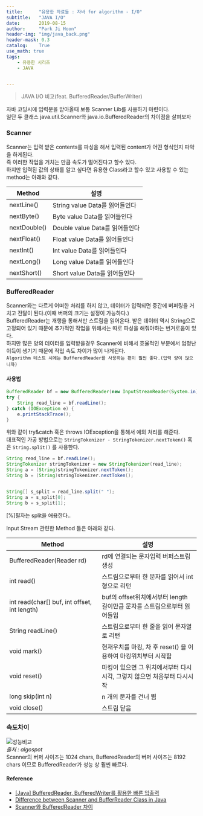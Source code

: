 ```yaml
---
title:      "유용한 자료들 : 자바 for algorithm - I/O"
subtitle:   "JAVA I/O"
date:       2019-08-15
author:     "Park Ji Hoon"
header-img: "img/java_back.png"
header-mask: 0.3
catalog:    True
use_math: true
tags:
    - 유용한 시리즈
    - JAVA


---
```

> JAVA I/O 비교(feat. BufferedReader/BufferWriter)

자바 코딩시에 입력문을 받아올때 보통 Scanner Lib를 사용하기 마련이다.  
일단 두 클래스 java.util.Scanner와 java.io.BufferedReader의 차이점을 살펴보자

### Scanner
Scanner는 입력 받은 contents를 파싱을 해서 입력된 content가 어떤 형식인지 파악을 하게된다.  
즉 이러한 작업을 거치는 만큼 속도가 떨어진다고 할수 있다.  
하지만 입력된 값의 상태를 알고 싶다면 유용한 Class라고 할수 있고 사용할 수 있는 method는 아래와 같다.

| Method | 설명 |
| ------ | ------------------- |
|nextLine() | String value Data를 읽어들인다|
|nextByte() | Byte value Data를 읽어들인다|
|nextDouble() | Double value Data를 읽어들인다|
|nextFloat() | Float value Data를 읽어들인다|
|nextInt() | Int value Data를 읽어들인다|
|nextLong() | Long value Data를 읽어들인다|
|nextShort() | Short value Data를 읽어들인다|

### BufferedReader
Scanner와는 다르게 어떠한 처리를 하지 않고, 데이터가 입력되면 중간에 버퍼링을 거치고 전달이 된다.(이때 버퍼의 크기는 설정이 가능하다.)  
BufferedReader는 개행을 통해서만 스트림을 읽어온다. 받은 데이터 역시 String으로 고정되어 있기 때문에 추가적인 작업을 위해서는 따로 파싱을 해줘야하는 번거로움이 있다.  
하지만 많은 양의 데이터를 입력받을경우 Scanner에 비해서 효율적인 부분에서 엄청난 이득이 생기기 때문에 작업 속도 차이가 많이 나게된다.  
`Algorithm 테스트 시에는 BufferedReader를 사용하는 편이 훨씬 좋다.(입력 량이 많으니까)`  
#### 사용법
```java
BufferedReader bf = new BufferedReader(new InputStreamReader(System.in));
try {
    String read_line = bf.readLine();
} catch (IOException e) {
    e.printStackTrace();
}
```
위와 같이 try&catch 혹은 throws IOException을 통해서 예외 처리를 해준다.  
대표적인 가공 방법으로는 `StringTokenizer - StringTokenizer.nextToken()` 혹은 `String.split()` 를 사용한다.
```java
String read_line = bf.readLine();
StringTokenizer stringTokenizer = new StringTokenizer(read_line);
String a = (String)stringTokenizer.nextToken();
String b = (String)stringTokenizer.nextToken();


String[] s_split = read_line.split(" ");
String a = s_split[0];
String b = s_split[1];
```
[%]필자는 split을 애용한다..

Input Stream 관련한 Method 들은 아래와 같다.

|Method|설명|
|------|------------------|
|BufferedReader(Reader rd)|rd에 연결되는 문자입력 버퍼스트림 생성|
|int read()|스트림으로부터 한 문자를 읽어서 int 형으로 리턴|
| int read(char[] buf, int offset, int length)|buf의 offset위치에서부터 length 길이만큼 문자를 스트림으로부터 읽어들임​|
|String readLine()|스트림으로부터 한 줄을 읽어 문자열로 리턴​​|
|void mark()|현재우치를 마킹, 차 후 reset() 을 이용하여 마킹위치부터 시작함|
|void reset() |마킹이 있으면 그 위치에서부터 다시시각, 그렇지 않으면 처음부터 다시시작|
|long skip(int n)|n 개의 문자를 건너 뜀|
|void close()|스트림 닫음|


### 속도차이
![성능비교](https://t1.daumcdn.net/cfile/tistory/22647A355850D38003)  
*출처 : algospot*  
Scanner의 버퍼 사이즈는 1024 chars, BufferedReader의 버퍼 사이즈는 8192 chars 이므로 BufferedReader가 성능 상 훨씬 빠르다.




#### Reference
 - [[Java] BufferedReader, BufferedWriter를 활용한 빠른 입출력][1]
 - [Difference between Scanner and BufferReader Class in Java][2]
 - [Scanner와 BufferedReader 차이][3]


[1]:https://coding-factory.tistory.com/251
[2]:https://www.geeksforgeeks.org/difference-between-scanner-and-bufferreader-class-in-java/
[3]:https://cocomo.tistory.com/507
